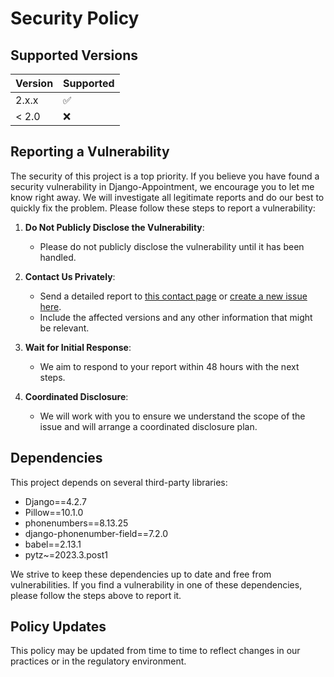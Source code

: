 # Security Policy

## Supported Versions

| Version | Supported          |
|---------|--------------------|
| 2.x.x   | :white_check_mark: |
| < 2.0   | :x:                |

## Reporting a Vulnerability

The security of this project is a top priority. If you believe you have found a security vulnerability in
Django-Appointment, we encourage you to let me know right away. We will investigate all legitimate reports and do our best
to quickly fix the problem. Please follow these steps to report a vulnerability:

1. **Do Not Publicly Disclose the Vulnerability**:
    - Please do not publicly disclose the vulnerability until it has been handled.

2. **Contact Us Privately**:
    - Send a detailed report to [this contact page](https://adamspierredavid.com/contact/)
      or [create a new issue here](https://github.com/adamspd/django-appointment/issues/new/choose).
    - Include the affected versions and any other information that might be relevant.

3. **Wait for Initial Response**:
    - We aim to respond to your report within 48 hours with the next steps.

4. **Coordinated Disclosure**:
    - We will work with you to ensure we understand the scope of the issue and will arrange a coordinated disclosure
      plan.

## Dependencies

This project depends on several third-party libraries:

- Django==4.2.7
- Pillow==10.1.0
- phonenumbers==8.13.25
- django-phonenumber-field==7.2.0
- babel==2.13.1
- pytz~=2023.3.post1

We strive to keep these dependencies up to date and free from vulnerabilities. If you find a vulnerability in one of
these dependencies, please follow the steps above to report it.

## Policy Updates

This policy may be updated from time to time to reflect changes in our practices or in the regulatory environment.

